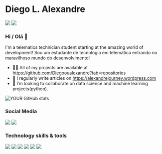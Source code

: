 # Diego L. Alexandre
<img src="https://github.com/pr2tik1/pr2tik1/blob/master/IMAGE-NAME">
<img src="https://img.shields.io/badge/ FORTALEZA,CE - BRAZIL-COLOR}?style=for-the-badge&logo={LOGO-NAME}&logoColor=white">

### Hi / Olá 👋
I'm a telematics technician student starting at the amazing world of development!
Sou um estudante de tecnologia em telemática entrando no maravilhoso mundo do desenvolvimento!
- 👨‍💻 All of my projects are available at https://github.com/Diegooualexandre?tab=repositories
- 📝 I regularly write articles on https://alexandrejourney.wordpress.com
- 🤝 I’m looking to collaborate on data science and machine learning projects(python). 

![YOUR GitHub stats](https://github-readme-stats.vercel.app/api?username=Diegooualexandre&show_icons=true&theme=dark)


### Social Media
[<img src="https://img.shields.io/badge/twitter-%231DA1F2.svg?&style=for-the-badge&logo=twitter&logoColor=white" />](https://twitter.com/DiegoAlexandreX)   [<img src="https://img.shields.io/badge/linkedin-%230077B5.svg?&style=for-the-badge&logo=linkedin&logoColor=white" />](https://www.linkedin.com/in/diegooalexandre/) 

### Technology skills & tools
[<img src="https://img.shields.io/badge/Python-FFD43B?style=for-the-badge&logo=python&logoColor=darkgreen" />](https://www.python.org/)   [<img src="https://img.shields.io/badge/HTML5-E34F26?style=for-the-badge&logo=html5&logoColor=white" />](https://developer.mozilla.org/en-US/docs/Learn/HTML) [<img src="https://img.shields.io/badge/CSS3-1572B6?style=for-the-badge&logo=css3&logoColor=white" />](https://developer.mozilla.org/en-US/docs/Learn/CSS/First_steps)   [<img src="https://img.shields.io/badge/JavaScript-323330?style=for-the-badge&logo=javascript&logoColor=F7DF1E" />](https://developer.mozilla.org/pt-BR/docs/Learn/JavaScript)    [<img src="https://img.shields.io/badge/pycharm-143?style=for-the-badge&logo=pycharm&logoColor=black&color=black&labelColor=green" />](https://www.jetbrains.com/pt-br/pycharm/download/#section=windows)  [<img src="https://img.shields.io/badge/Visual_Studio_Code-0078D4?style=for-the-badge&logo=visual%20studio%20code&logoColor=white" />](https://code.visualstudio.com/)


